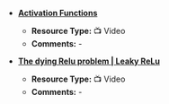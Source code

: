 
- [**Activation Functions**](https://www.youtube.com/watch?v=s-V7gKrsels)
    - **Resource Type:** 📺 Video
    - **Comments:** -

- [**The dying Relu problem | Leaky ReLu**](https://www.youtube.com/watch?v=Y-ruNSdpZ0Q)
    - **Resource Type:** 📺 Video
    - **Comments:** -
